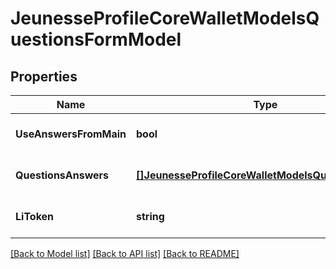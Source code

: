 # JeunesseProfileCoreWalletModelsQuestionsFormModel

## Properties
Name | Type | Description | Notes
------------ | ------------- | ------------- | -------------
**UseAnswersFromMain** | **bool** |  | [optional] [default to null]
**QuestionsAnswers** | [**[]JeunesseProfileCoreWalletModelsQuestionAnswer**](Jeunesse.Profile.Core.Wallet.Models.QuestionAnswer.md) |  | [optional] [default to null]
**LiToken** | **string** |  | [optional] [default to null]

[[Back to Model list]](../README.md#documentation-for-models) [[Back to API list]](../README.md#documentation-for-api-endpoints) [[Back to README]](../README.md)


